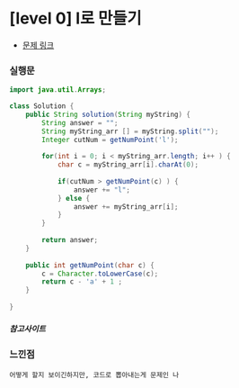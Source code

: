 # [level 0] l로 만들기

* [문제 링크](https://school.programmers.co.kr/learn/courses/30/lessons/181834)


### 실행문
```java
import java.util.Arrays;

class Solution {
    public String solution(String myString) {
        String answer = "";        
        String myString_arr [] = myString.split("");
        Integer cutNum = getNumPoint('l');
        
        for(int i = 0; i < myString_arr.length; i++ ) {
            char c = myString_arr[i].charAt(0);
            
            if(cutNum > getNumPoint(c) ) {
                answer += "l";
            } else {
                answer += myString_arr[i];
            }
        }
        
        return answer;
    }
    
    public int getNumPoint(char c) {
        c = Character.toLowerCase(c);
        return c - 'a' + 1 ;
    }
    
}
```

##### 참고사이트


### 느낀점
```
어떻게 할지 보이긴하지만, 코드로 뽑아내는게 문제인 나
``` 